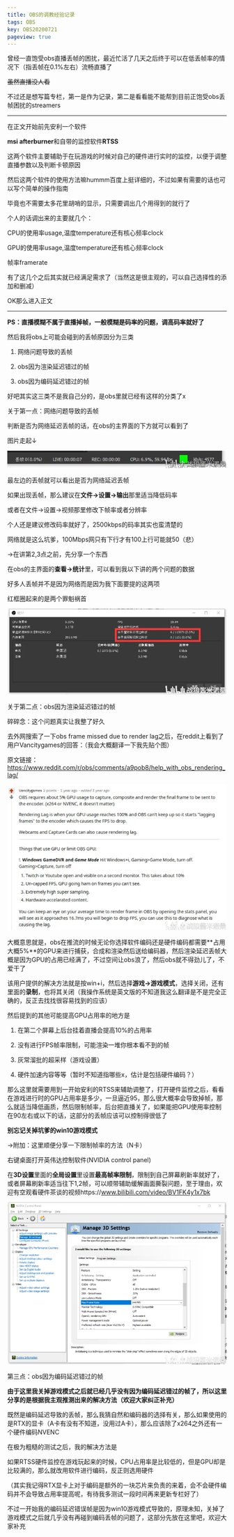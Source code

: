 ```yaml
---
title: OBS的调教经验记录
tags: OBS
key: OBS20200721
pageview: true
---
```

曾经一直饱受obs直播丢帧的困扰，最近忙活了几天之后终于可以在低丢帧率的情况下（指丢帧在0.1%左右）流畅直播了

~~虽然直播没人看~~

不过还是想写篇专栏，第一是作为记录，第二是看看能不能帮到目前正饱受obs丢帧困扰的streamers 

---
<!--more-->

在正文开始前先安利一个软件

**msi afterburner**和自带的监控软件**RTSS**

这两个软件主要辅助于在玩游戏的时候对自己的硬件进行实时的监控，以便于调整直播参数以及判断卡顿原因

然后这两个软件的使用方法嘛hummm百度上挺详细的，不过如果有需要的话也可以写个简单的操作指南

毕竟也不需要太多花里胡哨的显示，只需要调出几个用得到的就行了

个人的话调出来的主要就几个：

CPU的使用率usage,温度temperature还有核心频率clock

GPU的使用率usage,温度temperature还有核心频率clock

帧率framerate

有了这几个之后其实就已经满足需求了（当然这是很主观的，可以自己选择性的添加和删减）

OK那么进入正文 

---

**PS：直播模糊不属于直播掉帧，一般模糊是码率的问题，调高码率就好了**

然后我将obs上可能会碰到的丢帧原因分为三类

1. 网络问题导致的丢帧

2. obs因为渲染延迟错过的帧

3. obs因为编码延迟错过的帧

好吧其实这三类不是我自己分的，是obs里就已经有这样的分类了x



关于第一点：网络问题导致的丢帧

判断是否为网络延迟丢帧的话，在obs的主界面的下方就可以看到了

图片走起↓

![Alt text](/assets/images/2020-07-21/1.png "obs下方信息栏示意，此obs版本为23.2.1")

最左边的丢帧就可以看出是否为网络延迟丢帧

如果出现丢帧，那么建议在**文件->设置->输出**那里适当降低码率

或者在文件->设置->视频那里修改下帧率或者分辨率

个人还是建议修改码率就好了，2500kbps的码率其实也蛮清楚的

网络就是这么坑爹，100Mbps网只有下行才有100上行可能就50（悲）



→在讲第2,3点之前，先分享一个东西

在obs的主界面的**查看->统计**里，可以看到我以下讲的两个问题的数据

好多人丢帧并不是因为网络而是因为我下面要提的这两项

红框圈起来的是两个罪魁祸首

![Alt text](/assets/images/2020-07-21/2.png "红框圈起来的是两个罪魁祸首")

关于第二点：obs因为渲染延迟错过的帧

碎碎念：这个问题真实让我整了好久

去外网搜索了一下obs frame missed due to render lag之后，在reddit上看到了用户Vancitygames的回答：（我会大概翻译一下我先贴个图）

原文链接：https://www.reddit.com/r/obs/comments/a9pob8/help_with_obs_rendering_lag/ 

![Alt text](/assets/images/2020-07-21/3.png "来自reddit（需那啥那啥那啥)")

大概意思就是，obs在推流的时候无论你选择软件编码还是硬件编码都需要**占用大概5%**的GPU来进行捕获，合成和渲染然后送给编码器，然后渲染延迟丢帧大概是因为GPU的占用已经满了，不过空间让obs浪了，然后obs就不得劲儿了，不爱干了

该用户提供的解决方法就是按win+i，然后选择**游戏->游戏模式**，选择关闭，还有里面的**录制**，也将其关闭（我操作系统是英文版的不知道我这么翻译是不是完全正确的，反正去找找很容易找到的应该）

然后提到的其他可能提高GPU占用率的地方是

1. 在第二个屏幕上后台挂着直播会提高10%的占用率

2. 没有进行FPS帧率限制，可能渲染一堆你根本看不到的帧

3. 灰常溜批的超采样（游戏设置）

4. 硬件加速内容等等（暂时不知道指哪些x，估计是包括硬件编码？）

那么这里就需要用到一开始安利的RTSS来辅助调整了，打开硬件监控之后，看看在游戏进行时的GPU占用率是多少，一旦逼近95，那么很大概率会导致掉帧，那么就适当降低画质，然后限制帧率，后台把直播关了，如果能把GPU使用率控制在90左右或以下的话，这部分的丢帧应该可以控制得很低了

**别忘记关掉坑爹的win10游戏模式** 

→附加：这里顺便分享一下限制帧率的方法（N卡）

右键桌面打开英伟达控制软件(NVIDIA control panel)

在**3D设置**里面的**全局设置**里设置**最高帧率限制**，限制到自己屏幕刷新率就好了，或者屏幕刷新率适当往下1,2帧，可以顺带辅助缓解画面撕裂问题，至于理由，欢迎有空观看硬件茶谈的视频https://www.bilibili.com/video/BV1FK4y1x7bk

![Alt text](/assets/images/2020-07-21/4.png "英伟达控制面板展示（我的操作系统是英文所以界面是英文）")

第三点：obs因为编码延迟错过的帧

**由于这里我关掉游戏模式之后就已经几乎没有因为编码延迟错过的帧了，所以这里分享的是根据我主观推测出来的解决方法（欢迎大家纠正补充）**

既然是编码延迟导致的丢帧，那么我猜自然和编码器的选择有关，那么如果使用的是RTX的显卡（A卡有没有不知道，没用过A卡），那么应该除了x264之外还有一个硬件编码NVENC

在极为粗糙的测试之后，我的解决方法是

如果RTSS硬件监控在游戏玩起来的时候，CPU占用率是比较低的，但是GPU却是比较满的，那么就改用软件进行编码，反正则选用硬件

（其实我记得RTX显卡上对于编码是额外的一块芯片来负责的来着，会不会硬件编码并不会导致占用率提高呢，有待我多测试一段时间再来更新专栏好了）

不过一开始我的编码延迟错误帧是因为win10游戏模式导致的，原理未知，关掉了游戏模式之后就几乎没有再碰到编码丢帧的问题了，这部分先放在这里吧，欢迎大家补充 